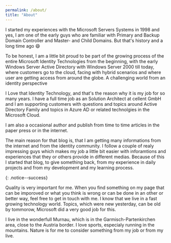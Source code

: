 ```yaml
---
permalink: /about/
title: "About"
---
```


I started my experiences with the Microsoft Servers Systems in 1998 and yes, I am one of the early guys who are familiar with Primary and Backup Domain Controller and Master- and Child Domains. But that's history and a long time ago 😄

To be honest, I am a little bit proud to be part of the growing process of the entire Microsoft Identity Technologies from the beginning, with the early Windows Server Active Directory with Windows Server 2000 till today, where customers go to the cloud, facing with hybrid scenarios and where user are getting access from around the globe. A challenging world from an identity perspective

I Love that Identity Technology, and that's the reason why it is my job for so many years. I have a full time job as an Solution Architect at cellent GmbH and I am supporting customers with questions and topics around Active Directory Family and topics in Azure AD or related technolgies in the Microsoft Cloud.

I am also a occasional author and publish from time to time articles in the paper press or in the internet.

The main reason for that blog is, that I am getting many informations from the internet and from the identity community. I follow a couple of realy impressing  guys which makes my job a little bit easier with inforamtions and experiences that they or others provide in different medias. <!--This is a comment--> Because of this I started that blog, to give something back, from my experience in daily projects and from my development and my learning process.

{: .notice--success}

Quality is very important for me. When you find something on my page that can be imporoved or what you think is wrong or can be done in an other or better way, feel free to get in touch with me. I know that we live in a fast growing technology world. Topics, which were new yesterday, can be old by tommorow, Microsoft did a very good job for this.

I live in the wonderfull Murnau, which is in the Garmisch-Partenkirchen area, close to the Austria border. I love sports, especialy running in the mountains. Nature is for me to consider something from my job or from my live.

